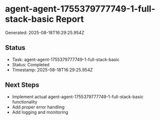 # agent-agent-1755379777749-1-full-stack-basic Report

Generated: 2025-08-18T16:29:25.954Z

## Status
- Task: agent-agent-1755379777749-1-full-stack-basic
- Status: Completed
- Timestamp: 2025-08-18T16:29:25.954Z

## Next Steps
- Implement actual agent-agent-1755379777749-1-full-stack-basic functionality
- Add proper error handling
- Add logging and monitoring
